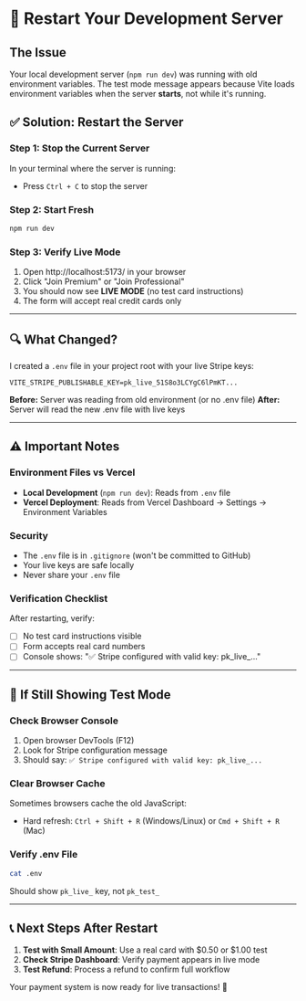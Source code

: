# 🔄 Restart Your Development Server

## The Issue
Your local development server (`npm run dev`) was running with old environment variables. The test mode message appears because Vite loads environment variables when the server **starts**, not while it's running.

## ✅ Solution: Restart the Server

### Step 1: Stop the Current Server
In your terminal where the server is running:
- Press `Ctrl + C` to stop the server

### Step 2: Start Fresh
```bash
npm run dev
```

### Step 3: Verify Live Mode
1. Open http://localhost:5173/ in your browser
2. Click "Join Premium" or "Join Professional"
3. You should now see **LIVE MODE** (no test card instructions)
4. The form will accept real credit cards only

---

## 🔍 What Changed?

I created a `.env` file in your project root with your live Stripe keys:
```
VITE_STRIPE_PUBLISHABLE_KEY=pk_live_51S8o3LCYgC6lPmKT...
```

**Before:** Server was reading from old environment (or no .env file)
**After:** Server will read the new .env file with live keys

---

## ⚠️ Important Notes

### Environment Files vs Vercel
- **Local Development** (`npm run dev`): Reads from `.env` file
- **Vercel Deployment**: Reads from Vercel Dashboard → Settings → Environment Variables

### Security
- The `.env` file is in `.gitignore` (won't be committed to GitHub)
- Your live keys are safe locally
- Never share your `.env` file

### Verification Checklist
After restarting, verify:
- [ ] No test card instructions visible
- [ ] Form accepts real card numbers
- [ ] Console shows: "✅ Stripe configured with valid key: pk_live_..."

---

## 🚨 If Still Showing Test Mode

### Check Browser Console
1. Open browser DevTools (F12)
2. Look for Stripe configuration message
3. Should say: `✅ Stripe configured with valid key: pk_live_...`

### Clear Browser Cache
Sometimes browsers cache the old JavaScript:
- Hard refresh: `Ctrl + Shift + R` (Windows/Linux) or `Cmd + Shift + R` (Mac)

### Verify .env File
```bash
cat .env
```
Should show `pk_live_` key, not `pk_test_`

---

## 📞 Next Steps After Restart

1. **Test with Small Amount**: Use a real card with $0.50 or $1.00 test
2. **Check Stripe Dashboard**: Verify payment appears in live mode
3. **Test Refund**: Process a refund to confirm full workflow

Your payment system is now ready for live transactions! 🎉
